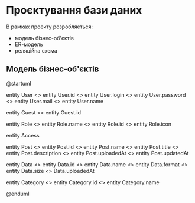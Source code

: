 # Проєктування бази даних

В рамках проекту розробляється: 
- модель бізнес-об'єктів 
- ER-модель
- реляційна схема

## Модель бізнес-об'єктів

@startuml

entity User <> entity User.id <> entity User.login <> entity User.password <> entity User.mail <> entity User.name

entity Guest <> entity Guest.id

entity Role <> entity Role.name <> entity Role.id <> entity Role.icon 

entity Access

entity Post <> entity Post.id <> entity Post.name <> entity Post.title <> entity Post.description <> entity Post.uploadedAt <> entity Post.updatedAt

entity Data <> entity Data.id <> entity Data.name <> entity Data.format <> entity Data.size <> Data.uploadedAt

entity Category <> entity Category.id <> entity Category.name

@enduml
